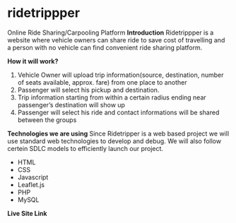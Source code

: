 # ridetrippper
Online Ride Sharing/Carpooling Platform
**Introduction**
Ridetrippper is a website where vehicle owners can share ride to save cost of travelling and a person with no vehicle can find convenient ride sharing platform.

**How it will work?**
1. Vehicle Owner will upload trip information(source, destination, number of seats available, approx. fare) from one place to another
2. Passenger will select his pickup and destination.
3. Trip information starting from within a certain radius ending near passenger’s destination will show up
4. Passenger will select his ride and contact informations will be shared between the groups

**Technologies we are using**
Since Ridetripper is a web based project we will use standard web technologies to develop and debug. We will also follow certein SDLC models to efficiently launch our project.
- HTML
- CSS
- Javascript
- Leaflet.js
- PHP
- MySQL

**Live Site Link**

